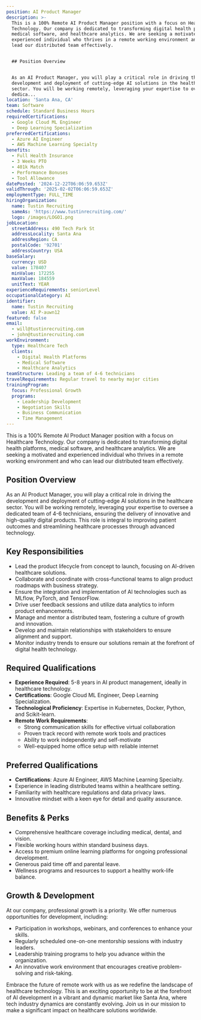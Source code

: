 ```yaml
---
position: AI Product Manager
description: >-
  This is a 100% Remote AI Product Manager position with a focus on Healthcare
  Technology. Our company is dedicated to transforming digital health platforms,
  medical software, and healthcare analytics. We are seeking a motivated and
  experienced individual who thrives in a remote working environment and who can
  lead our distributed team effectively.


  ## Position Overview


  As an AI Product Manager, you will play a critical role in driving the
  development and deployment of cutting-edge AI solutions in the healthcare
  sector. You will be working remotely, leveraging your expertise to oversee a
  dedica...
location: 'Santa Ana, CA'
team: Software
schedule: Standard Business Hours
requiredCertifications:
  - Google Cloud ML Engineer
  - Deep Learning Specialization
preferredCertifications:
  - Azure AI Engineer
  - AWS Machine Learning Specialty
benefits:
  - Full Health Insurance
  - 3 Weeks PTO
  - 401k Match
  - Performance Bonuses
  - Tool Allowance
datePosted: '2024-12-22T06:06:59.653Z'
validThrough: '2025-02-02T06:06:59.653Z'
employmentType: FULL_TIME
hiringOrganization:
  name: Tustin Recruiting
  sameAs: 'https://www.tustinrecruiting.com/'
  logo: /images/LOGO1.png
jobLocation:
  streetAddress: 490 Tech Park St
  addressLocality: Santa Ana
  addressRegion: CA
  postalCode: '92701'
  addressCountry: USA
baseSalary:
  currency: USD
  value: 178407
  minValue: 172255
  maxValue: 184559
  unitText: YEAR
experienceRequirements: seniorLevel
occupationalCategory: AI
identifier:
  name: Tustin Recruiting
  value: AI P-auwn12
featured: false
email:
  - will@tustinrecruiting.com
  - john@tustinrecruiting.com
workEnvironment:
  type: Healthcare Tech
  clients:
    - Digital Health Platforms
    - Medical Software
    - Healthcare Analytics
teamStructure: Leading a team of 4-6 technicians
travelRequirements: Regular travel to nearby major cities
trainingProgram:
  focus: Professional Growth
  programs:
    - Leadership Development
    - Negotiation Skills
    - Business Communication
    - Time Management
---
```




This is a 100% Remote AI Product Manager position with a focus on Healthcare Technology. Our company is dedicated to transforming digital health platforms, medical software, and healthcare analytics. We are seeking a motivated and experienced individual who thrives in a remote working environment and who can lead our distributed team effectively.

## Position Overview

As an AI Product Manager, you will play a critical role in driving the development and deployment of cutting-edge AI solutions in the healthcare sector. You will be working remotely, leveraging your expertise to oversee a dedicated team of 4-6 technicians, ensuring the delivery of innovative and high-quality digital products. This role is integral to improving patient outcomes and streamlining healthcare processes through advanced technology.

## Key Responsibilities

- Lead the product lifecycle from concept to launch, focusing on AI-driven healthcare solutions.
- Collaborate and coordinate with cross-functional teams to align product roadmaps with business strategy.
- Ensure the integration and implementation of AI technologies such as MLflow, PyTorch, and TensorFlow.
- Drive user feedback sessions and utilize data analytics to inform product enhancements.
- Manage and mentor a distributed team, fostering a culture of growth and innovation.
- Develop and maintain relationships with stakeholders to ensure alignment and support.
- Monitor industry trends to ensure our solutions remain at the forefront of digital health technology.

## Required Qualifications

- **Experience Required**: 5-8 years in AI product management, ideally in healthcare technology.
- **Certifications**: Google Cloud ML Engineer, Deep Learning Specialization.
- **Technological Proficiency**: Expertise in Kubernetes, Docker, Python, and Scikit-learn.
- **Remote Work Requirements**:
  - Strong communication skills for effective virtual collaboration
  - Proven track record with remote work tools and practices
  - Ability to work independently and self-motivate
  - Well-equipped home office setup with reliable internet

## Preferred Qualifications

- **Certifications**: Azure AI Engineer, AWS Machine Learning Specialty.
- Experience in leading distributed teams within a healthcare setting.
- Familiarity with healthcare regulations and data privacy laws.
- Innovative mindset with a keen eye for detail and quality assurance.

## Benefits & Perks

- Comprehensive healthcare coverage including medical, dental, and vision.
- Flexible working hours within standard business days.
- Access to premium online learning platforms for ongoing professional development.
- Generous paid time off and parental leave.
- Wellness programs and resources to support a healthy work-life balance.

## Growth & Development

At our company, professional growth is a priority. We offer numerous opportunities for development, including:

- Participation in workshops, webinars, and conferences to enhance your skills.
- Regularly scheduled one-on-one mentorship sessions with industry leaders.
- Leadership training programs to help you advance within the organization.
- An innovative work environment that encourages creative problem-solving and risk-taking.

Embrace the future of remote work with us as we redefine the landscape of healthcare technology. This is an exciting opportunity to be at the forefront of AI development in a vibrant and dynamic market like Santa Ana, where tech industry dynamics are constantly evolving. Join us in our mission to make a significant impact on healthcare solutions worldwide.